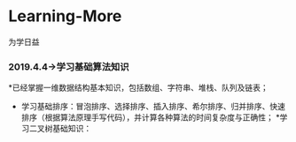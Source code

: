 # Learning-More
为学日益

### 2019.4.4->学习基础算法知识
*已经掌握一维数据结构基本知识，包括数组、字符串、堆栈、队列及链表；
* 学习基础排序：冒泡排序、选择排序、插入排序、希尔排序、归并排序、快速排序（根据算法原理手写代码），并计算各种算法的时间复杂度与正确性；
*学习二叉树基础知识：